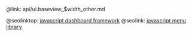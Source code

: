@link: api/ui.baseview_$width_other.md

@seolinktop: [javascript dashboard framework](https://webix.com)
@seolink: [javascript menu library](https://webix.com/widget/menu/)
